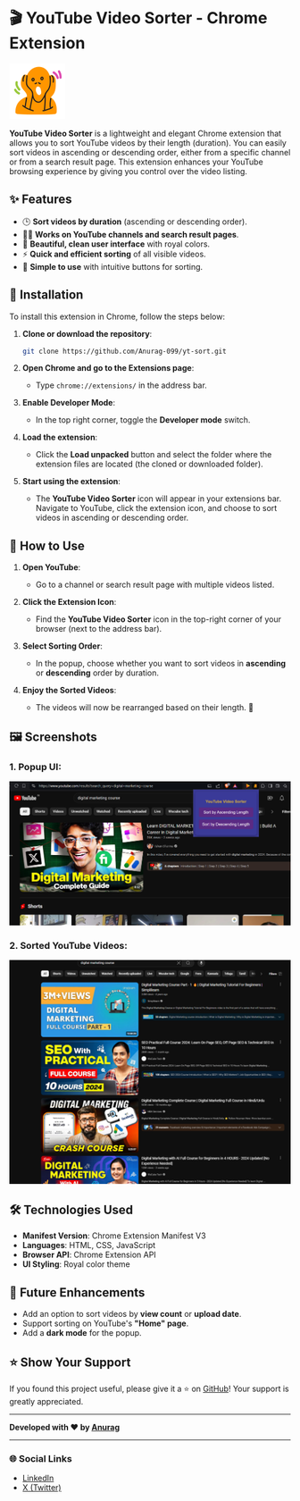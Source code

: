 # 🎬 YouTube Video Sorter - Chrome Extension

![YouTube Video Sorter Logo](icons/icon48.png)

**YouTube Video Sorter** is a lightweight and elegant Chrome extension that allows you to sort YouTube videos by their length (duration). You can easily sort videos in ascending or descending order, either from a specific channel or from a search result page. This extension enhances your YouTube browsing experience by giving you control over the video listing.

## ✨ Features

- 🕒 **Sort videos by duration** (ascending or descending order).
- 🧑‍💻 **Works on YouTube channels and search result pages**.
- 🎨 **Beautiful, clean user interface** with royal colors.
- ⚡ **Quick and efficient sorting** of all visible videos.
- 🔧 **Simple to use** with intuitive buttons for sorting.

## 🚀 Installation

To install this extension in Chrome, follow the steps below:

1. **Clone or download the repository**:
    ```bash
    git clone https://github.com/Anurag-099/yt-sort.git
    ```

2. **Open Chrome and go to the Extensions page**:
    - Type `chrome://extensions/` in the address bar.
  
3. **Enable Developer Mode**:
    - In the top right corner, toggle the **Developer mode** switch.

4. **Load the extension**:
    - Click the **Load unpacked** button and select the folder where the extension files are located (the cloned or downloaded folder).

5. **Start using the extension**:
    - The **YouTube Video Sorter** icon will appear in your extensions bar. Navigate to YouTube, click the extension icon, and choose to sort videos in ascending or descending order.

## 🎥 How to Use

1. **Open YouTube**:
    - Go to a channel or search result page with multiple videos listed.
  
2. **Click the Extension Icon**:
    - Find the **YouTube Video Sorter** icon in the top-right corner of your browser (next to the address bar).

3. **Select Sorting Order**:
    - In the popup, choose whether you want to sort videos in **ascending** or **descending** order by duration.

4. **Enjoy the Sorted Videos**:
    - The videos will now be rearranged based on their length. 🎉

## 🖼️ Screenshots

### 1. Popup UI:
![Popup UI](icons/popup-ui.png)

### 2. Sorted YouTube Videos:
![Sorted Videos](icons/sorted-videos.png)

## 🛠️ Technologies Used

- **Manifest Version**: Chrome Extension Manifest V3
- **Languages**: HTML, CSS, JavaScript
- **Browser API**: Chrome Extension API
- **UI Styling**: Royal color theme

## 🔮 Future Enhancements

- Add an option to sort videos by **view count** or **upload date**.
- Support sorting on YouTube's **"Home" page**.
- Add a **dark mode** for the popup.

## ⭐ Show Your Support

If you found this project useful, please give it a ⭐ on [GitHub](https://github.com/Anurag-099/yt-sort)! Your support is greatly appreciated.

---

**Developed with ❤️ by [Anurag](https://github.com/Anurag-099)**

---

### 🌐 Social Links
- [LinkedIn](https://www.linkedin.com/in/anurag100/)
- [X (Twitter)](https://x.com/anurag_singh100)
